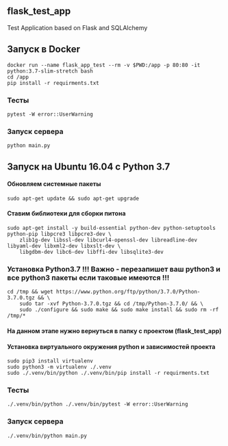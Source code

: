 ## flask_test_app
Test Application based on Flask and SQLAlchemy

## Запуск в Docker
```
docker run --name flask_app_test --rm -v $PWD:/app -p 80:80 -it python:3.7-slim-stretch bash
cd /app
pip install -r requirments.txt
```

### Тесты
`pytest -W error::UserWarning`

### Запуск сервера
`python main.py`

## Запуск на Ubuntu 16.04 с Python 3.7

#### Обновляем системные пакеты
`sudo apt-get update && sudo apt-get upgrade`

#### Ставим библиотеки для сборки питона
```
sudo apt-get install -y build-essential python-dev python-setuptools python-pip libpcre3 libpcre3-dev \
    zlib1g-dev libssl-dev libcurl4-openssl-dev libreadline-dev libyaml-dev libxml2-dev libxslt-dev \
    libgdbm-dev libc6-dev libffi-dev libsqlite3-dev
```

### Установка Python3.7 !!! Важно - перезапишет ваш python3 и все python3 пакеты если таковые имеются !!!
```
cd /tmp && wget https://www.python.org/ftp/python/3.7.0/Python-3.7.0.tgz && \
    sudo tar -xvf Python-3.7.0.tgz && cd /tmp/Python-3.7.0/ && \
    sudo ./configure && sudo make && sudo make install && sudo rm -rf /tmp/*
```

#### На данном этапе нужно вернуться в папку с проектом (flask_test_app)
#### Установка виртуального окружения python и зависимостей проекта
```
sudo pip3 install virtualenv
sudo python3 -m virtualenv ./.venv
sudo ./.venv/bin/python ./.venv/bin/pip install -r requirments.txt
```

### Тесты
`./.venv/bin/python ./.venv/bin/pytest -W error::UserWarning`

### Запуск сервера
`./.venv/bin/python main.py`
